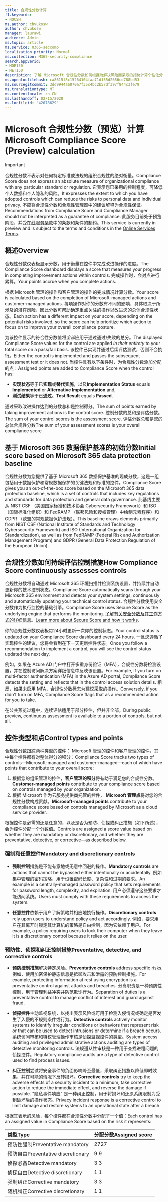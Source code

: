 ```yaml
---
title: 合规性分数计算
f1.keywords:
- NOCSH
ms.author: chvukosw
author: chvukosw
manager: laurawi
audience: Admin
ms.topic: article
ms.service: O365-seccomp
localization_priority: Normal
ms.collection: M365-security-compliance
search.appverid:
- MOE150
- MET150
description: 了解 Microsoft 合规性分数如何根据为解决风险而采取的措施计算个性化分数，并提高您的合规性状况。
ms.openlocfilehash: ca8615f8c15264104faa71d155d2656cd788bd53
ms.sourcegitcommit: 3dd9944a6070a7f35c4bc2b57df397f844c3fe79
ms.translationtype: MT
ms.contentlocale: zh-CN
ms.lasthandoff: 02/15/2020
ms.locfileid: "42078629"
---
```

# <a name="microsoft-compliance-score-preview-calculation"></a><span data-ttu-id="bf7f3-103">Microsoft 合规性分数（预览）计算</span><span class="sxs-lookup"><span data-stu-id="bf7f3-103">Microsoft Compliance Score (Preview) calculation</span></span>

> [!IMPORTANT]
> <span data-ttu-id="bf7f3-104">合规性分数不表示对任何特定标准或法规的组织合规性的绝对衡量。</span><span class="sxs-lookup"><span data-stu-id="bf7f3-104">Compliance Score does not express an absolute measure of organizational compliance with any particular standard or regulation.</span></span> <span data-ttu-id="bf7f3-105">它表示您已采用的控制程度，可降低个人数据和个人隐私的风险。</span><span class="sxs-lookup"><span data-stu-id="bf7f3-105">It expresses the extent to which you have adopted controls which can reduce the risks to personal data and individual privacy.</span></span> <span data-ttu-id="bf7f3-106">不应将合规性分数和合规性管理器中的建议解释为合规性保证。</span><span class="sxs-lookup"><span data-stu-id="bf7f3-106">Recommendations from Compliance Score and Compliance Manager should not be interpreted as a guarantee of compliance.</span></span> <span data-ttu-id="bf7f3-107">此服务目前处于预览阶段，并受[在线服务条款](https://go.microsoft.com/fwlink/?linkid=2108910)中的条款和条件的制约。</span><span class="sxs-lookup"><span data-stu-id="bf7f3-107">This service is currently in preview and is subject to the terms and conditions in the [Online Services Terms](https://go.microsoft.com/fwlink/?linkid=2108910).</span></span>

## <a name="overview"></a><span data-ttu-id="bf7f3-108">概述</span><span class="sxs-lookup"><span data-stu-id="bf7f3-108">Overview</span></span>

<span data-ttu-id="bf7f3-109">合规性分数仪表板显示分数，用于衡量在控件中完成改进操作的进度。</span><span class="sxs-lookup"><span data-stu-id="bf7f3-109">The Compliance Score dashboard displays a score that measures your progress in completing improvement actions within controls.</span></span> <span data-ttu-id="bf7f3-110">完成操作时，会对点进行累算。</span><span class="sxs-lookup"><span data-stu-id="bf7f3-110">Your points accrue when you complete actions.</span></span>

<span data-ttu-id="bf7f3-111">根据 Microsoft 管理的操作和客户管理的操作的完成情况计算分数。</span><span class="sxs-lookup"><span data-stu-id="bf7f3-111">Your score is calculated based on the completion of Microsoft-managed actions and customer-managed actions.</span></span> <span data-ttu-id="bf7f3-112">每项操作对你的分数有不同的影响，具体取决于所涉及的潜在风险，因此分数可帮助确定重点关注的操作以改进您的总体合规性状态。</span><span class="sxs-lookup"><span data-stu-id="bf7f3-112">Each action has a different impact on your score, depending on the potential risks involved, so the score can help prioritize which action to focus on to improve your overall compliance posture.</span></span>

<span data-ttu-id="bf7f3-113">为该控件显示的符合性分数值将*全部*应用于通过通过/失败的总分。</span><span class="sxs-lookup"><span data-stu-id="bf7f3-113">The displayed Compliance Score values for the control are applied *in their entirety* to your total score on a pass/fail basis.</span></span> <span data-ttu-id="bf7f3-114">该控件已实现并通过后续评估测试，否则不会执行。</span><span class="sxs-lookup"><span data-stu-id="bf7f3-114">Either the control is implemented and passes the subsequent assessment test or it does not.</span></span> <span data-ttu-id="bf7f3-115">当控件具有以下条件时，为合规性分数添加分配的点：</span><span class="sxs-lookup"><span data-stu-id="bf7f3-115">Assigned points are added to Compliance Score when the control has:</span></span>

- <span data-ttu-id="bf7f3-116">**实现状态**等于已**实现**或**替代实施**，以及</span><span class="sxs-lookup"><span data-stu-id="bf7f3-116">**Implementation Status** equals **Implemented** or **Alternative Implementation** and,</span></span>
- <span data-ttu-id="bf7f3-117">**测试结果**等于已**通过**。</span><span class="sxs-lookup"><span data-stu-id="bf7f3-117">**Test Result** equals **Passed**.</span></span>

<span data-ttu-id="bf7f3-118">通过采取改进操作达到的分数总和是控制得分。</span><span class="sxs-lookup"><span data-stu-id="bf7f3-118">The sum of points earned by taking improvement actions is the control score.</span></span> <span data-ttu-id="bf7f3-119">控制分数的总和是评估分数。</span><span class="sxs-lookup"><span data-stu-id="bf7f3-119">The sum of your control scores is the assessment score.</span></span> <span data-ttu-id="bf7f3-120">评估分数总和是您的总体合规性分数</span><span class="sxs-lookup"><span data-stu-id="bf7f3-120">The sum of your assessment scores is your overall compliance score</span></span>

## <a name="initial-score-based-on-microsoft-365-data-protection-baseline"></a><span data-ttu-id="bf7f3-121">基于 Microsoft 365 数据保护基准的初始分数</span><span class="sxs-lookup"><span data-stu-id="bf7f3-121">Initial score based on Microsoft 365 data protection baseline</span></span>
  
<span data-ttu-id="bf7f3-122">合规性分数为您提供了基于 Microsoft 365 数据保护基准的现成分数，这是一组包括用于数据保护和常规数据保护的关键法规和标准的控件。</span><span class="sxs-lookup"><span data-stu-id="bf7f3-122">Compliance Score gives you an out-of-the-box score based on the Microsoft 365 data protection baseline, which is a set of controls that includes key regulations and standards for data protection and general data governance.</span></span> <span data-ttu-id="bf7f3-123">此基线主要从 NIST CSF （美国国家标准和技术协会 Cybersecurity Framework）和 ISO （国际标准化组织）和 FedRAMP （联邦风险和授权管理）中绘制元素程序）和 GDPR （欧盟的常规数据保护法规）。</span><span class="sxs-lookup"><span data-stu-id="bf7f3-123">This baseline draws elements primarily from NIST CSF (National Institute of Standards and Technology Cybersecurity Framework) and ISO (International Organization for Standardization), as well as from FedRAMP (Federal Risk and Authorization Management Program) and GDPR (General Data Protection Regulation of the European Union).</span></span>

## <a name="how-compliance-score-continuously-assesses-controls"></a><span data-ttu-id="bf7f3-124">合规性分数如何持续评估控制措施</span><span class="sxs-lookup"><span data-stu-id="bf7f3-124">How Compliance Score continuously assesses controls</span></span>

<span data-ttu-id="bf7f3-125">合规性分数将自动通过 Microsoft 365 环境扫描并检测系统设置，并持续并自动更新你的技术控制状态。</span><span class="sxs-lookup"><span data-stu-id="bf7f3-125">Compliance Score automatically scans through your Microsoft 365 environment and detects your system settings, continuously and automatically updating your technical control status.</span></span> <span data-ttu-id="bf7f3-126">合规性分数使用安全分数作为执行监控的基础引擎。</span><span class="sxs-lookup"><span data-stu-id="bf7f3-126">Compliance Score uses Secure Score as the underlying engine that performs the monitoring.</span></span> <span data-ttu-id="bf7f3-127">[了解有关安全分数及其工作方式的详细信息](../security/mtp/microsoft-secure-score.md)。</span><span class="sxs-lookup"><span data-stu-id="bf7f3-127">[Learn more about Secure Score and how it works](../security/mtp/microsoft-secure-score.md).</span></span>

<span data-ttu-id="bf7f3-128">你的合规性分数仪表板每24小时更新一次你的控制状态。</span><span class="sxs-lookup"><span data-stu-id="bf7f3-128">Your control status is updated on your Compliance Score dashboard every 24 hours.</span></span> <span data-ttu-id="bf7f3-129">一旦您遵循了实现控件的建议，您将会看到在下一天更新控件状态。</span><span class="sxs-lookup"><span data-stu-id="bf7f3-129">Once you follow a recommendation to implement a control, you will see the control status updated the next day.</span></span>

<span data-ttu-id="bf7f3-130">例如，如果在 Azure AD 门户中打开多重身份验证（MFA），合规性分数将检测设置，并在控制访问解决方案详细信息中反映该设置。</span><span class="sxs-lookup"><span data-stu-id="bf7f3-130">For example, if you turn on multi-factor authentication (MFA) in the Azure AD portal, Compliance Score detects the setting and reflects that in the control access solution details.</span></span> <span data-ttu-id="bf7f3-131">相反，如果未启用 MFA，合规性分数标志为建议采取的操作。</span><span class="sxs-lookup"><span data-stu-id="bf7f3-131">Conversely, if you didn’t turn on MFA, Compliance Score flags that as a recommended action for you to take.</span></span>

<span data-ttu-id="bf7f3-132">在公共预览过程中，连续评估适用于部分控件，但并非全部。</span><span class="sxs-lookup"><span data-stu-id="bf7f3-132">During public preview, continuous assessment is available to a portion of controls, but not all.</span></span>
  
## <a name="control-types-and-points"></a><span data-ttu-id="bf7f3-133">控件类型和点</span><span class="sxs-lookup"><span data-stu-id="bf7f3-133">Control types and points</span></span>

<span data-ttu-id="bf7f3-134">合规性分数跟踪两种类型的控件： Microsoft 管理的控件和客户管理的控件，其中每个控件都有对整体得分的积分：</span><span class="sxs-lookup"><span data-stu-id="bf7f3-134">Compliance Score tracks two types of controls—Microsoft-managed and customer-managed—each of which have points that contribute to your overall score:</span></span>

1. <span data-ttu-id="bf7f3-135">根据您的组织管理的控件，**客户管理的积分**将有助于满足您的合规性分数。</span><span class="sxs-lookup"><span data-stu-id="bf7f3-135">**Customer-managed points** contribute to your compliance score based on controls managed by your organization.</span></span>
2. <span data-ttu-id="bf7f3-136">根据 Microsoft 作为云服务提供商托管的控件， **Microsoft 管理点**将对您的合规性分数构成贡献。</span><span class="sxs-lookup"><span data-stu-id="bf7f3-136">**Microsoft-managed points** contribute to your compliance score based on controls managed by Microsoft as a cloud service provider.</span></span>

<span data-ttu-id="bf7f3-137">根据控件是必需的还是任意的，以及是否为预防、侦探或纠正措施（如下所述），会为控件分配一个分数值。</span><span class="sxs-lookup"><span data-stu-id="bf7f3-137">Controls are assigned a score value based on whether they are mandatory or discretionary, and whether they are preventative, detective, or corrective—as described below.</span></span>

### <a name="mandatory-and-discretionary-controls"></a><span data-ttu-id="bf7f3-138">强制和任意控件</span><span class="sxs-lookup"><span data-stu-id="bf7f3-138">Mandatory and discretionary controls</span></span>

 - <span data-ttu-id="bf7f3-139">**强制控制**措施是不能有意地或无意中回避的操作。</span><span class="sxs-lookup"><span data-stu-id="bf7f3-139">**Mandatory controls** are actions that cannot be bypassed either intentionally or accidentally.</span></span> <span data-ttu-id="bf7f3-140">例如集中管理的密码策略，用于设置密码长度、复杂性和过期的要求。</span><span class="sxs-lookup"><span data-stu-id="bf7f3-140">An example is a centrally-managed password policy that sets requirements for password length, complexity, and expiration.</span></span> <span data-ttu-id="bf7f3-141">用户必须遵守这些要求才能访问系统。</span><span class="sxs-lookup"><span data-stu-id="bf7f3-141">Users must comply with these requirements to access the system.</span></span>
  
 - <span data-ttu-id="bf7f3-142">**任意控件**依赖于用户了解策略并相应地执行操作。</span><span class="sxs-lookup"><span data-stu-id="bf7f3-142">**Discretionary controls** rely upon users to understand policy and act accordingly.</span></span> <span data-ttu-id="bf7f3-143">例如，要求用户在其离开时锁定其计算机的策略是自由控制，因为它依赖于用户。</span><span class="sxs-lookup"><span data-stu-id="bf7f3-143">For example, a policy requiring users to lock their computer when they leave it is a discretionary control because it relies on the user.</span></span>
  
### <a name="preventative-detective-and-corrective-controls"></a><span data-ttu-id="bf7f3-144">预防性、侦探和纠正控制措施</span><span class="sxs-lookup"><span data-stu-id="bf7f3-144">Preventative, detective, and corrective controls</span></span>
  
 - <span data-ttu-id="bf7f3-145">**预防控制措施**解决特定风险。</span><span class="sxs-lookup"><span data-stu-id="bf7f3-145">**Preventative controls** address specific risks.</span></span> <span data-ttu-id="bf7f3-146">例如，使用加密保护静态信息是抵御攻击和泄露的预防控制措施。</span><span class="sxs-lookup"><span data-stu-id="bf7f3-146">For example, protecting information at rest using encryption is a preventative control against attacks and breaches.</span></span> <span data-ttu-id="bf7f3-147">分离职责是一种预防性控制，用于管理利益冲突并防范欺诈行为。</span><span class="sxs-lookup"><span data-stu-id="bf7f3-147">Separation of duties is a preventative control to manage conflict of interest and guard against fraud.</span></span>
  
 - <span data-ttu-id="bf7f3-148">**侦探控件**主动监视系统，以找出表示风险或可用于检测入侵情况或确定是否发生了入侵的不规则条件或行为。</span><span class="sxs-lookup"><span data-stu-id="bf7f3-148">**Detective controls** actively monitor systems to identify irregular conditions or behaviors that represent risk or that can be used to detect intrusions or determine if a breach occurs.</span></span> <span data-ttu-id="bf7f3-149">系统访问审核和特权管理操作审核是侦探监视控件的类型。</span><span class="sxs-lookup"><span data-stu-id="bf7f3-149">System access auditing and privileged administrative actions auditing are types of detective monitoring controls.</span></span> <span data-ttu-id="bf7f3-150">法规遵从性审核是一种用于查找进程问题的侦探控件。</span><span class="sxs-lookup"><span data-stu-id="bf7f3-150">Regulatory compliance audits are a type of detective control used to find process issues.</span></span>
  
- <span data-ttu-id="bf7f3-151">**纠正控制**尝试将安全事件的负面影响降至最低，采取纠正措施以降低即时效果，并在可能的情况下反转损坏。</span><span class="sxs-lookup"><span data-stu-id="bf7f3-151">**Corrective controls** try to keep the adverse effects of a security incident to a minimum, take corrective action to reduce the immediate effect, and reverse the damage if possible.</span></span> <span data-ttu-id="bf7f3-152">"隐私事件响应" 是一种纠正控制，用于将损坏和还原系统限制为受到破坏后的操作状态。</span><span class="sxs-lookup"><span data-stu-id="bf7f3-152">Privacy incident response is a corrective control to limit damage and restore systems to an operational state after a breach.</span></span>
  
<span data-ttu-id="bf7f3-153">根据其表示的风险，每个控件都在合规性分数中分配了一个值：</span><span class="sxs-lookup"><span data-stu-id="bf7f3-153">Each control has an assigned value in Compliance Score based on the risk it represents:</span></span>

|<span data-ttu-id="bf7f3-154">**类型**</span><span class="sxs-lookup"><span data-stu-id="bf7f3-154">**Type**</span></span>|<span data-ttu-id="bf7f3-155">**分配分数**</span><span class="sxs-lookup"><span data-stu-id="bf7f3-155">**Assigned score**</span></span>|
|:-----|:-----|
| <span data-ttu-id="bf7f3-156">预防性强制</span><span class="sxs-lookup"><span data-stu-id="bf7f3-156">Preventative mandatory</span></span> | <span data-ttu-id="bf7f3-157">27</span><span class="sxs-lookup"><span data-stu-id="bf7f3-157">27</span></span> |
| <span data-ttu-id="bf7f3-158">预防自由</span><span class="sxs-lookup"><span data-stu-id="bf7f3-158">Preventative discretionary</span></span> | <span data-ttu-id="bf7f3-159">9 </span><span class="sxs-lookup"><span data-stu-id="bf7f3-159">9</span></span> |
| <span data-ttu-id="bf7f3-160">侦探必备</span><span class="sxs-lookup"><span data-stu-id="bf7f3-160">Detective mandatory</span></span> | <span data-ttu-id="bf7f3-161">3 </span><span class="sxs-lookup"><span data-stu-id="bf7f3-161">3</span></span> |
| <span data-ttu-id="bf7f3-162">侦探自由</span><span class="sxs-lookup"><span data-stu-id="bf7f3-162">Detective discretionary</span></span> | <span data-ttu-id="bf7f3-163">1 </span><span class="sxs-lookup"><span data-stu-id="bf7f3-163">1</span></span> |
| <span data-ttu-id="bf7f3-164">强制纠正</span><span class="sxs-lookup"><span data-stu-id="bf7f3-164">Corrective mandatory</span></span> | <span data-ttu-id="bf7f3-165">3 </span><span class="sxs-lookup"><span data-stu-id="bf7f3-165">3</span></span> |
| <span data-ttu-id="bf7f3-166">随机纠正</span><span class="sxs-lookup"><span data-stu-id="bf7f3-166">Corrective discretionary</span></span> | <span data-ttu-id="bf7f3-167">1 </span><span class="sxs-lookup"><span data-stu-id="bf7f3-167">1</span></span> |
  
